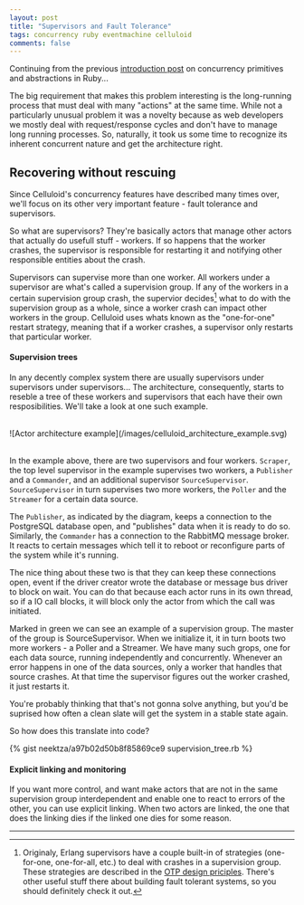 ```yaml
---
layout: post
title: "Supervisors and Fault Tolerance"
tags: concurrency ruby eventmachine celluloid
comments: false
---
```


Continuing from the previous [introduction post](link) on concurrency primitives and abstractions in Ruby...


The big requirement that makes this problem interesting is the long-running process that must deal with many "actions" at the same time. While not a particularly unusual problem it was a novelty because as web developers we mostly deal with request/response cycles and don't have to manage long running processes. So, naturally, it took us some time to recognize its inherent concurrent nature and get the architecture right.

## Recovering without rescuing

Since Celluloid's concurrency features have described many times over, we'll focus on its other very important feature - fault tolerance and supervisors.

So what are supervisors? They're basically actors that manage other actors that actually do usefull stuff - workers. If so happens that the worker crashes, the supervisor is responsible for restarting it and notifying other responsible entities about the crash.

Supervisors can supervise more than one worker. All workers under a supervisor are what's called a supervision group. If any of the workers in a certain supervision group crash, the supervior decides[^1] what to do with the supervision group as a whole, since a worker crash can impact other workers in the group. Celluloid uses whats known as the "one-for-one" restart strategy, meaning that if a worker crashes, a supervisor only restarts that particular worker.

#### Supervision trees

In any decently complex system there are usually supervisors under supervisors under supervisors... The architecture, consequently, starts to reseble a tree of these workers and supervisors that each have their own resposibilities. We'll take a look at one such example.

<br/>
![Actor architecture example](/images/celluloid_architecture_example.svg)
<br/>
<br/>

In the example above, there are two supervisors and four workers. ```Scraper```, the top level supervisor in the example supervises two workers, a ```Publisher``` and a ```Commander```, and an additional supervisor ```SourceSupervisor```. ```SourceSupervisor``` in turn supervises two more workers, the ```Poller``` and the ```Streamer``` for a certain data source.

The ```Publisher```, as indicated by the diagram, keeps a connection to the PostgreSQL database open, and "publishes" data when it is ready to do so. Similarly, the ```Commander``` has a connection to the RabbitMQ message broker. It reacts to certain messages which tell it to reboot or reconfigure parts of the system while it's running.

The nice thing about these two is that they can keep these connections open, event if the driver creator wrote the database or message bus driver to block on wait. You can do that because each actor runs in its own thread, so if a IO call blocks, it will block only the actor from which the call was initiated.

Marked in green we can see an example of a supervision group. The master of the group is SourceSupervisor. When we initialize it, it in turn boots two more workers - a Poller and a Streamer. We have many such grops, one for each data source, running independently and concurrently. Whenever an error happens in one of the data sources, only a worker that handles that source crashes. At that time the supervisor figures out the worker crashed, it just restarts it.

You're probably thinking that that's not gonna solve anything, but you'd be suprised how often a clean slate will get the system in a stable state again.

So how does this translate into code?

{% gist neektza/a97b02d50b8f85869ce9 supervision_tree.rb %}

#### Explicit linking and monitoring

If you want more control, and want make actors that are not in the same supervision group interdependent and enable one to react to errors of the other, you can use explicit linking. When two actors are linked, the one that does the linking dies if the linked one dies for some reason. 

---
[^1]: Originaly, Erlang supervisors have a couple built-in of strategies (one-for-one, one-for-all, etc.) to deal with crashes in a supervision group. These strategies are described in the [OTP design priciples](http://www.erlang.org/doc/design_principles/sup_princ.html). There's other useful stuff there about building fault tolerant systems, so you should definitely check it out.
